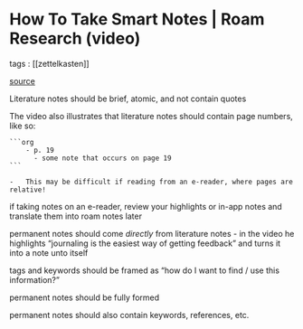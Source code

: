# How To Take Smart Notes | Roam Research (video)

tags
: [[zettelkasten]]

[source](https://www.youtube.com/watch?v=ljyo_WAJevQ)


Literature notes should be brief, atomic, and not contain quotes

The video also illustrates that literature notes should contain page numbers, like so:
    
    ```org
    ​    - p. 19
    ​      - some note that occurs on page 19
    ```
    
    -   This may be difficult if reading from an e-reader, where pages are relative!

if taking notes on an e-reader, review your highlights or in-app notes and translate them into roam notes later

permanent notes should come _directly_ from literature notes
    -   in the video he highlights &ldquo;journaling is the easiest way of getting feedback&rdquo; and turns it into a note unto itself

tags and keywords should be framed as &ldquo;how do I want to find / use this information?&rdquo;

permanent notes should be fully formed

permanent notes should also contain keywords, references, etc.
